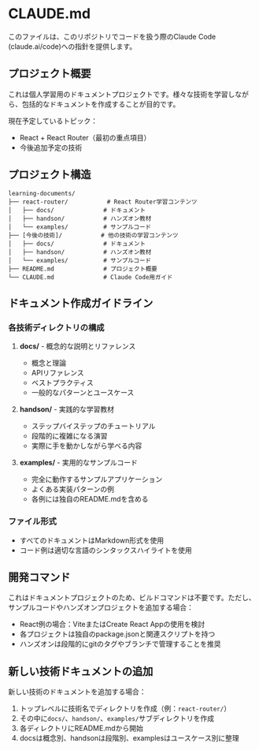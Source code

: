 # CLAUDE.md

このファイルは、このリポジトリでコードを扱う際のClaude Code (claude.ai/code)への指針を提供します。

## プロジェクト概要

これは個人学習用のドキュメントプロジェクトです。様々な技術を学習しながら、包括的なドキュメントを作成することが目的です。

現在予定しているトピック：
- React + React Router（最初の重点項目）
- 今後追加予定の技術

## プロジェクト構造

```
learning-documents/
├── react-router/           # React Router学習コンテンツ
│   ├── docs/              # ドキュメント
│   ├── handson/           # ハンズオン教材
│   └── examples/          # サンプルコード
├── [今後の技術]/           # 他の技術の学習コンテンツ
│   ├── docs/              # ドキュメント
│   ├── handson/           # ハンズオン教材
│   └── examples/          # サンプルコード
├── README.md              # プロジェクト概要
└── CLAUDE.md              # Claude Code用ガイド
```

## ドキュメント作成ガイドライン

### 各技術ディレクトリの構成

1. **docs/** - 概念的な説明とリファレンス
   - 概念と理論
   - APIリファレンス
   - ベストプラクティス
   - 一般的なパターンとユースケース

2. **handson/** - 実践的な学習教材
   - ステップバイステップのチュートリアル
   - 段階的に複雑になる演習
   - 実際に手を動かしながら学べる内容

3. **examples/** - 実用的なサンプルコード
   - 完全に動作するサンプルアプリケーション
   - よくある実装パターンの例
   - 各例には独自のREADME.mdを含める

### ファイル形式
- すべてのドキュメントはMarkdown形式を使用
- コード例は適切な言語のシンタックスハイライトを使用

## 開発コマンド

これはドキュメントプロジェクトのため、ビルドコマンドは不要です。ただし、サンプルコードやハンズオンプロジェクトを追加する場合：

- React例の場合：ViteまたはCreate React Appの使用を検討
- 各プロジェクトは独自のpackage.jsonと関連スクリプトを持つ
- ハンズオンは段階的にgitのタグやブランチで管理することを推奨

## 新しい技術ドキュメントの追加

新しい技術のドキュメントを追加する場合：
1. トップレベルに技術名でディレクトリを作成（例：`react-router/`）
2. その中に`docs/`、`handson/`、`examples/`サブディレクトリを作成
3. 各ディレクトリにREADME.mdから開始
4. docsは概念別、handsonは段階別、examplesはユースケース別に整理
